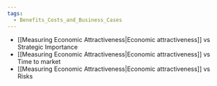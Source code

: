 ```yaml
---
tags:
  - Benefits_Costs_and_Business_Cases
---
```

- [[Measuring Economic Attractiveness|Economic attractiveness]] vs Strategic Importance
- [[Measuring Economic Attractiveness|Economic attractiveness]] vs Time to market
- [[Measuring Economic Attractiveness|Economic attractiveness]] vs Risks

